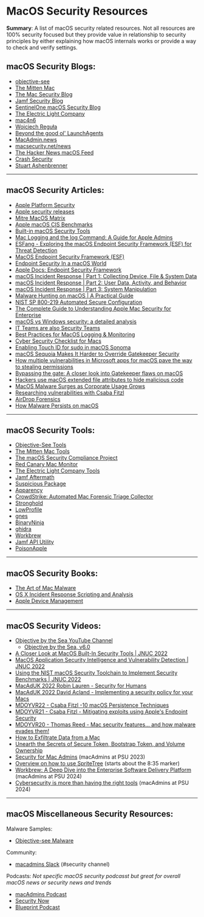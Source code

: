 # MacOS Security Resources

**Summary**: A list of macOS security related resources. Not all resources are 100% security focused but they provide value in relationship to security principles by either explaining how macOS internals works or provide a way to check and verify settings.

## macOS Security Blogs:
- [objective-see](https://objective-see.org/blog.html)
- [The Mitten Mac](https://themittenmac.com/blog/)
- [The Mac Security Blog](https://www.intego.com/mac-security-blog/)
- [Jamf Security Blog](https://www.jamf.com/blog/category/security/)
- [SentinelOne macOS Security Blog](https://www.sentinelone.com/blog/category/macos-security-sentinelone/)
- [The Electric Light Company](https://eclecticlight.co/)
- [mac4n6](https://www.mac4n6.com/)
- [Wojciech Reguła](https://wojciechregula.blog/post/)
- [Beyond the good ol' LaunchAgents](https://theevilbit.github.io/beyond/)
- [MacAdmin.news](https://macadmins.news/)
- [macsecurity.net/news](https://macsecurity.net/news)
- [The Hacker News macOS Feed](https://thehackernews.com/search/label/MacOS)
- [Crash Security](https://notes.crashsecurity.io/notes)
- [Stuart Ashenbrenner](https://github.com/stuartjash)

---
## macOS Security Articles:

- [Apple Platform Security](https://support.apple.com/guide/security/welcome/web)
- [Apple security releases](https://support.apple.com/en-us/HT201222)
- [Mitre MacOS Matrix](https://attack.mitre.org/versions/v13/matrices/enterprise/macos/)
- [Apple macOS CIS Benchmarks](https://www.cisecurity.org/benchmark/apple_os)
- [Built-in macOS Security Tools](https://www.huntress.com/blog/built-in-macos-security-tools)
- [Mac Logging and the log Command: A Guide for Apple Admins](https://blog.kandji.io/mac-logging-and-the-log-command-a-guide-for-apple-admins)
- [ESFang - Exploring the macOS Endpoint Security Framework (ESF) for Threat Detection](https://labs.withsecure.com/publications/esfang-exploring-the-macos-endpoint-security-framework-for-threat-detection)
- [MacOS Endpoint Security Framework (ESF)](https://www.withsecure.com/en/expertise/resources/macos-endpoint-security-framework)
- [Endpoint Security In a macOS World](https://www.huntress.com/blog/endpoint-security-in-a-macos-world)
- [Apple Docs: Endpoint Security Framework](https://developer.apple.com/documentation/endpointsecurity)
- [macOS Incident Response | Part 1: Collecting Device, File & System Data](https://www.sentinelone.com/labs/macos-incident-response-part-1-collecting-device-file-system-data/)
- [macOS Incident Response | Part 2: User Data, Activity, and Behavior](https://www.sentinelone.com/labs/macos-incident-response-part-2-user-data-activity-and-behavior/)
- [macOS Incident Response | Part 3: System Manipulation](https://www.sentinelone.com/labs/macos-incident-response-part-3-system-manipulation/)
- [Malware Hunting on macOS | A Practical Guide](https://www.sentinelone.com/blog/malware-hunting-macos-practical-guide/)
- [NIST SP 800-219 Automated Secure Configuration](https://csrc.nist.gov/publications/detail/sp/800-219/final)
- [The Complete Guide to Understanding Apple Mac Security for Enterprise](https://www.sentinelone.com/blog/the-complete-guide-to-understanding-apple-mac-security-for-enterprise-read-the-free-ebook/)
- [macOS vs Windows security: a detailed analysis](https://www.hexnode.com/blogs/macos-vs-windows-security-a-detailed-analysis/)
- [IT Teams are also Security Teams](https://t-lark.github.io/posts/cpe-is-a-security-team/?utm_campaign=MacAdmins.news&utm_medium=web&utm_source=MacAdmins.news_305)
- [Best Practices for MacOS Logging & Monitoring](https://www.iansresearch.com/resources/all-blogs/post/security-blog/2021/04/29/best-practices-for-macos-logging-monitoring)
- [Cyber Security Checklist for Macs](https://paretosecurity.com/blog/mac-cyber-security-checklist)
- [Enabling Touch ID for sudo in macOS Sonoma](https://jc0b.computer/posts/enabling-touchid-for-sudo-macos-sonoma/)
- [macOS Sequoia Makes It Harder to Override Gatekeeper Security](https://www.macrumors.com/2024/08/06/macos-sequoia-gatekeeper-security-change/)
- [How multiple vulnerabilities in Microsoft apps for macOS pave the way to stealing permissions](https://blog.talosintelligence.com/how-multiple-vulnerabilities-in-microsoft-apps-for-macos-pave-the-way-to-stealing-permissions/)
- [Bypassing the gate: A closer look into Gatekeeper flaws on macOS](https://www.jamf.com/blog/gatekeeper-flaws-on-macos/)
- [Hackers use macOS extended file attributes to hide malicious code](https://www.bleepingcomputer.com/news/security/hackers-use-macos-extended-file-attributes-to-hide-malicious-code/)
- [MacOS Malware Surges as Corporate Usage Grows](https://www.trellix.com/blogs/research/macos-malware-surges-as-corporate-usage-grows/)
- [Researching vulnerabilities with Csaba Fitzl](https://mdopod.com/researching-vulnerabilities-with-csaba-fitzl/?utm_campaign=MacAdmins.news&utm_medium=web&utm_source=MacAdmins.news_362)
- [AirDrop Forensics](https://kieczkowska.wordpress.com/2020/06/15/airdrop-forensics/)
- [How Malware Persists on macOS](https://www.sentinelone.com/blog/how-malware-persists-on-macos/)

---
## macOS Security Tools:

- [Objective-See Tools](https://objective-see.org/tools.html)
- [The Mitten Mac Tools](https://themittenmac.com/tools/)
- [The macOS Security Compliance Project](https://github.com/usnistgov/macos_security) 
- [Red Canary Mac Monitor](https://redcanary.com/mac-threat-analysis-tool/)
- [The Electric Light Company Tools](https://eclecticlight.co/downloads/)
- [Jamf Aftermath](https://github.com/jamf/aftermath)
- [Suspicious Package](https://mothersruin.com/software/SuspiciousPackage/)
- [Apparency](https://mothersruin.com/software/Apparency/)
- [CrowdStrike: Automated Mac Forensic Triage Collector](https://github.com/CrowdStrike/automactc)
- [Stronghold](https://github.com/alichtman/stronghold)
- [LowProfile](https://github.com/ninxsoft/LowProfile)
- [gnes](https://github.com/erikng/gnes)
- [BinaryNinja](https://binary.ninja/free/)
- [ghidra](https://github.com/NationalSecurityAgency/ghidra)
- [Workbrew](https://workbrew.com/)
- [Jamf API Utility](https://github.com/Jamf-Concepts/apiutil/wiki?utm_campaign=MacAdmins.news&utm_medium=web&utm_source=MacAdmins.news_362)
- [PoisonApple](https://github.com/CyborgSecurity/PoisonApple)


---
## macOS Security Books:

- [The Art of Mac Malware](https://taomm.org/)
- [OS X Incident Response Scripting and Analysis](https://themittenmac.com/book/)
- [Apple Device Management](https://www.amazon.com/Apple-Device-Management-Unified-Managing/dp/1484291557/ref=sr_1_1?keywords=apple+device+management&qid=1681740029&sprefix=apple+device+man,aps,85&sr=8-1&ufe=app_do:amzn1.fos.006c50ae-5d4c-4777-9bc0-4513d670b6bc)


---
## macOS Security Videos:

- [Objective by the Sea YouTube Channel ](https://www.youtube.com/@objectivebythesea4762/playlists)
  - [Objective by the Sea, v6.0](https://www.youtube.com/playlist?list=PLliknDIoYszseXmn3z7XVwPzWO504Wup8)
- [A Closer Look at MacOS Built-In Security Tools | JNUC 2022](https://www.youtube.com/watch?v=awNRmUapzqg&list=PLlxHm_Px-Ie2uIFiar6_3JejiOnObiujM&index=73)
- [MacOS Application Security Intelligence and Vulnerability Detection | JNUC 2022](https://www.youtube.com/watch?v=7FvN9qdYjVo&list=PLlxHm_Px-Ie2uIFiar6_3JejiOnObiujM&index=41)
- [Using the NIST macOS Security Toolchain to Implement Security Benchmarks | JNUC 2022](https://www.youtube.com/watch?v=0F2JhCJ_RaI&list=PLlxHm_Px-Ie2uIFiar6_3JejiOnObiujM&index=79)
- [MacAdUK 2022 Robin Lauren - Security for Humans](https://www.youtube.com/watch?v=N6xy91hyPJo&list=PLe6gxSMzV0S9u5L8hK7LyQGJ3RZSnJqYr&index=6)
- [MacAdUK 2022 David Acland - Implementing a security policy for your Macs](https://www.youtube.com/watch?v=wMoEmbadZAk&list=PLe6gxSMzV0S9u5L8hK7LyQGJ3RZSnJqYr&index=9)
- [MDOYVR22 - Csaba Fitzl -10 macOS Persistence Techniques](https://www.youtube.com/watch?v=qySBuk7Ww7Q)
- [MDOYVR21 - Csaba Fitzl - Mitigating exploits using Apple's Endpoint Security](https://www.youtube.com/watch?v=V9eOMYlG-O4&list=PLOpBG-mD9ZjGUqexCPJaMr2NAl4MV-nn6&index=17)
- [MDOYVR20 - Thomas Reed - Mac security features… and how malware evades them!](https://www.youtube.com/watch?v=lNtW4xl8GNo&list=PLOpBG-mD9ZjF4xClRBpPBnLCXPgb2ySBJ&index=12)
- [How to Exfiltrate Data from a Mac](https://docs.macsysadmin.se/2022/video/day2session5.mp4)
- [Unearth the Secrets of Secure Token, Bootstrap Token, and Volume Ownership](https://docs.macsysadmin.se/2022/video/day4session1.mp4)
- [Security for Mac Admins](https://www.youtube.com/watch?v=F-Isg1WC8MU&list=PLRUboZUQxbyWzc2LtGvCHpWz1dcoSSR5s&index=31) (macAdmins at PSU 2023)
- [Overview on how to use SpriteTree](https://www.youtube.com/watch?v=Uov3KKO959E&list=PLliknDIoYszseXmn3z7XVwPzWO504Wup8&index=3) (starts about the 8:35 marker)
- [Workbrew: A Deep Dive into the Enterprise Software Delivery Platform](https://www.youtube.com/watch?v=TQ5nmvwwoYc&list=PLRUboZUQxbyWG1po0okbooS8tIvciHC3r&index=5) (macAdmins at PSU 2024)
- [Cybersecurity is more than having the right tools](https://www.youtube.com/watch?v=Lo2gyR1cRS0&list=PLRUboZUQxbyWG1po0okbooS8tIvciHC3r&index=29) (macAdmins at PSU 2024)


---
## macOS Miscellaneous Security Resources:

Malware Samples:

- [Objective-see Malware](https://github.com/Objective-see/Malware)

Community:

- [macadmins Slack](https://www.macadmins.org/) (#security channel)

Podcasts:
*Not specific macOS security podcasst but great for overall  macOS news or security news and trends*

- [macAdmins Podcast](https://podcast.macadmins.org/)
- [Security Now](https://twit.tv/shows/security-now) 
- [Blueprint Podcast](https://www.sans.org/podcasts/blueprint/)

